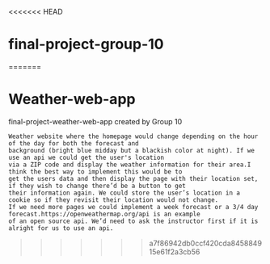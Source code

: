 <<<<<<< HEAD
# final-project-group-10
=======
# Weather-web-app
final-project-weather-web-app created by Group 10

    Weather website where the homepage would change depending on the hour of the day for both the forecast and
    background (bright blue midday but a blackish color at night). If we use an api we could get the user's location
    via a ZIP code and display the weather information for their area.I think the best way to implement this would be to 
    get the users data and then display the page with their location set, if they wish to change there’d be a button to get 
    their information again. We could store the user’s location in a cookie so if they revisit their location would not change. 
    If we need more pages we could implement a week forecast or a 3/4 day forecast.https://openweathermap.org/api is an example
    of an open source api. We’d need to ask the instructor first if it is alright for us to use an api.
>>>>>>> a7f86942db0ccf420cda845884915e61f2a3cb56
